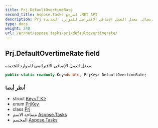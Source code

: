 ```yaml
---
title: Prj.DefaultOvertimeRate
second_title: Aspose.Tasks لمرجع .NET API
description: Prj مجال. معدل العمل الإضافي الافتراضي للموارد الجديدة.
type: docs
weight: 240
url: /ar/net/aspose.tasks/prj/defaultovertimerate/
---
```

## Prj.DefaultOvertimeRate field

معدل العمل الإضافي الافتراضي للموارد الجديدة.

```csharp
public static readonly Key<double, PrjKey> DefaultOvertimeRate;
```

### أنظر أيضا

* struct [Key&lt;T,K&gt;](../../key-2/)
* enum [PrjKey](../../prjkey/)
* class [Prj](../)
* مساحة الاسم [Aspose.Tasks](../../prj/)
* المجسم [Aspose.Tasks](../../../)


